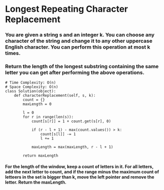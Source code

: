 # Longest Repeating Character Replacement

### You are given a string s and an integer k. You can choose any character of the string and change it to any other uppercase English character. You can perform this operation at most k times.

### Return the length of the longest substring containing the same letter you can get after performing the above operations.

```
# Time Complexity: O(n)
# Space Complexity: O(n)
class Solution(object):
    def characterReplacement(self, s, k):
        count = {}
        maxLength = 0

        l = 0
        for r in range(len(s)):
            count[s[r]] = 1 + count.get(s[r], 0)

            if (r - l + 1) - max(count.values()) > k:
                count[s[l]] -= 1
                l += 1

            maxLength = max(maxLength, r - l + 1)

        return maxLength

```

#### For the length of the window, keep a count of letters in it. For all letters, add the next letter to count, and if the range minus the maximum count of letteers in the set is bigger than k, move the left pointer and remove the letter. Return the maxLength. 
